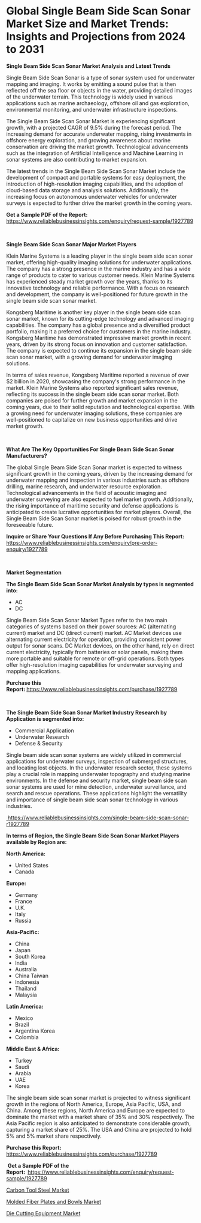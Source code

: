 <p><h1>Global Single Beam Side Scan Sonar Market Size and Market Trends: Insights and Projections from 2024 to 2031</h1></p><p><strong>Single Beam Side Scan Sonar Market Analysis and Latest Trends</strong></p>
<p><p>Single Beam Side Scan Sonar is a type of sonar system used for underwater mapping and imaging. It works by emitting a sound pulse that is then reflected off the sea floor or objects in the water, providing detailed images of the underwater terrain. This technology is widely used in various applications such as marine archaeology, offshore oil and gas exploration, environmental monitoring, and underwater infrastructure inspections.</p><p>The Single Beam Side Scan Sonar Market is experiencing significant growth, with a projected CAGR of 9.5% during the forecast period. The increasing demand for accurate underwater mapping, rising investments in offshore energy exploration, and growing awareness about marine conservation are driving the market growth. Technological advancements such as the integration of Artificial Intelligence and Machine Learning in sonar systems are also contributing to market expansion.</p><p>The latest trends in the Single Beam Side Scan Sonar Market include the development of compact and portable systems for easy deployment, the introduction of high-resolution imaging capabilities, and the adoption of cloud-based data storage and analysis solutions. Additionally, the increasing focus on autonomous underwater vehicles for underwater surveys is expected to further drive the market growth in the coming years.</p></p>
<p><strong>Get a Sample PDF of the Report:&nbsp;</strong> <a href="https://www.reliablebusinessinsights.com/enquiry/request-sample/1927789">https://www.reliablebusinessinsights.com/enquiry/request-sample/1927789</a></p>
<p>&nbsp;</p>
<p><strong>Single Beam Side Scan Sonar Major Market Players</strong></p>
<p><p>Klein Marine Systems is a leading player in the single beam side scan sonar market, offering high-quality imaging solutions for underwater applications. The company has a strong presence in the marine industry and has a wide range of products to cater to various customer needs. Klein Marine Systems has experienced steady market growth over the years, thanks to its innovative technology and reliable performance. With a focus on research and development, the company is well-positioned for future growth in the single beam side scan sonar market.</p><p>Kongsberg Maritime is another key player in the single beam side scan sonar market, known for its cutting-edge technology and advanced imaging capabilities. The company has a global presence and a diversified product portfolio, making it a preferred choice for customers in the marine industry. Kongsberg Maritime has demonstrated impressive market growth in recent years, driven by its strong focus on innovation and customer satisfaction. The company is expected to continue its expansion in the single beam side scan sonar market, with a growing demand for underwater imaging solutions.</p><p>In terms of sales revenue, Kongsberg Maritime reported a revenue of over $2 billion in 2020, showcasing the company's strong performance in the market. Klein Marine Systems also reported significant sales revenue, reflecting its success in the single beam side scan sonar market. Both companies are poised for further growth and market expansion in the coming years, due to their solid reputation and technological expertise. With a growing need for underwater imaging solutions, these companies are well-positioned to capitalize on new business opportunities and drive market growth.</p></p>
<p>&nbsp;</p>
<p><strong>What Are The Key Opportunities For Single Beam Side Scan Sonar Manufacturers?</strong></p>
<p><p>The global Single Beam Side Scan Sonar market is expected to witness significant growth in the coming years, driven by the increasing demand for underwater mapping and inspection in various industries such as offshore drilling, marine research, and underwater resource exploration. Technological advancements in the field of acoustic imaging and underwater surveying are also expected to fuel market growth. Additionally, the rising importance of maritime security and defense applications is anticipated to create lucrative opportunities for market players. Overall, the Single Beam Side Scan Sonar market is poised for robust growth in the foreseeable future.</p></p>
<p><strong>Inquire or Share Your Questions If Any Before Purchasing This Report:</strong> <a href="https://www.reliablebusinessinsights.com/enquiry/pre-order-enquiry/1927789">https://www.reliablebusinessinsights.com/enquiry/pre-order-enquiry/1927789</a></p>
<p>&nbsp;</p>
<p><strong>Market Segmentation</strong></p>
<p><strong>The Single Beam Side Scan Sonar Market Analysis by types is segmented into:</strong></p>
<p><ul><li>AC</li><li>DC</li></ul></p>
<p><p>Single Beam Side Scan Sonar Market Types refer to the two main categories of systems based on their power sources: AC (alternating current) market and DC (direct current) market. AC Market devices use alternating current electricity for operation, providing consistent power output for sonar scans. DC Market devices, on the other hand, rely on direct current electricity, typically from batteries or solar panels, making them more portable and suitable for remote or off-grid operations. Both types offer high-resolution imaging capabilities for underwater surveying and mapping applications.</p></p>
<p><strong>Purchase this Report:&nbsp;</strong><a href="https://www.reliablebusinessinsights.com/purchase/1927789">https://www.reliablebusinessinsights.com/purchase/1927789</a></p>
<p>&nbsp;</p>
<p><strong>The Single Beam Side Scan Sonar Market Industry Research by Application is segmented into:</strong></p>
<p><ul><li>Commercial Application</li><li>Underwater Research</li><li>Defense & Security</li></ul></p>
<p><p>Single beam side scan sonar systems are widely utilized in commercial applications for underwater surveys, inspection of submerged structures, and locating lost objects. In the underwater research sector, these systems play a crucial role in mapping underwater topography and studying marine environments. In the defense and security market, single beam side scan sonar systems are used for mine detection, underwater surveillance, and search and rescue operations. These applications highlight the versatility and importance of single beam side scan sonar technology in various industries.</p></p>
<p><a href="https://www.reliablebusinessinsights.com/single-beam-side-scan-sonar-r1927789">&nbsp;https://www.reliablebusinessinsights.com/single-beam-side-scan-sonar-r1927789</a></p>
<p><strong>In terms of Region, the Single Beam Side Scan Sonar Market Players available by Region are:</strong></p>
<p>
    <p> <strong> North America: </strong>
        <ul>
            <li>United States</li>
            <li>Canada</li>
        </ul>
        </p> 
    <p> <strong> Europe: </strong>
        <ul>
            <li>Germany</li>
            <li>France</li>
            <li>U.K.</li>
            <li>Italy</li>
            <li>Russia</li>
        </ul>
        </p> 
    <p> <strong> Asia-Pacific: </strong>
        <ul>
            <li>China</li>
            <li>Japan</li>
            <li>South Korea</li>
            <li>India</li>
            <li>Australia</li>
            <li>China Taiwan</li>
            <li>Indonesia</li>
            <li>Thailand</li>
            <li>Malaysia</li>
        </ul>
        </p> 
    <p> <strong> Latin America: </strong>
        <ul>
            <li>Mexico</li>
            <li>Brazil</li>
            <li>Argentina Korea</li>
            <li>Colombia</li>
        </ul>
        </p> 
    <p> <strong> Middle East & Africa: </strong>
        <ul>
            <li>Turkey</li>
            <li>Saudi</li>
            <li>Arabia</li>
            <li>UAE</li>
            <li>Korea</li>
        </ul>
    </p>
    </p>
<p><p>The single beam side scan sonar market is projected to witness significant growth in the regions of North America, Europe, Asia Pacific, USA, and China. Among these regions, North America and Europe are expected to dominate the market with a market share of 35% and 30% respectively. The Asia Pacific region is also anticipated to demonstrate considerable growth, capturing a market share of 25%. The USA and China are projected to hold 5% and 5% market share respectively.</p></p>
<p><strong>Purchase this Report: </strong><a href="https://www.reliablebusinessinsights.com/purchase/1927789">https://www.reliablebusinessinsights.com/purchase/1927789</a></p>
<p>&nbsp;<strong>Get a Sample PDF of the Report:&nbsp;&nbsp;</strong><a href="https://www.reliablebusinessinsights.com/enquiry/request-sample/1927789">https://www.reliablebusinessinsights.com/enquiry/request-sample/1927789</a></p>
<p><strong></strong></p>
<p><p><a href="https://github.com/ofpaqrof92/Market-Research-Report-List-1/blob/main/carbon-tool-steel-market.md">Carbon Tool Steel Market</a></p><p><a href="https://github.com/hxuqpfvq95/Market-Research-Report-List-1/blob/main/molded-fiber-plates-and-bowls-market.md">Molded Fiber Plates and Bowls Market</a></p><p><a href="https://github.com/HowardDelgaXXfnf/Market-Research-Report-List-1/blob/main/die-cutting-equipment-market.md">Die Cutting Equipment Market</a></p></p>